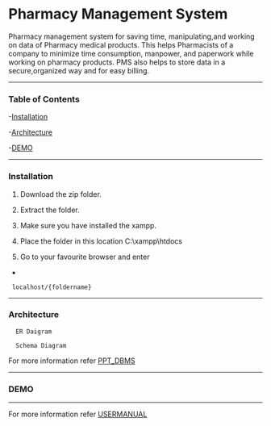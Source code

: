 # Pharmacy Management System
Pharmacy management system for saving time, manipulating,and working on data of Pharmacy medical products. This helps Pharmacists of a company to minimize time consumption, manpower, and paperwork while working on pharmacy products. PMS also helps to store data in a secure,organized way and for easy billing.
* * *
### Table of Contents 
-[Installation](#Installation)

-[Architecture](#Architecture)

-[DEMO](#DEMO)

* * *
### Installation
1. Download the zip folder.

2. Extract the folder.

3. Make sure you have installed the xampp.

4. Place the folder in this location C:\xampp\htdocs

5. Go to your favourite browser and enter
- 
 ```
  localhost/{foldername}
```
* * *
### Architecture
```
  ER Daigram
```

```
  Schema Diagram
```
For more information refer [PPT_DBMS](<PPT_DBMS .pptx>)
* * *
### DEMO 

* * *
For more information refer [USERMANUAL](<USERMANUAL.docx>)
